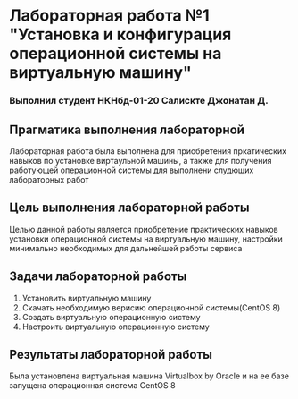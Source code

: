# Лабораторная работа №1 "Установка и конфигурация операционной системы на виртуальную машину"

### Выполнил студент НКНбд-01-20 Салискте Джонатан Д.

## Прагматика выполнения лабораторной

Лабораторная работа была выполнена для приобретения пркатических навыков по установке виртаульной машины, а также для получения работующей операционной системы для выполнени слудющих лабораторных работ

## Цель выполнения лабораторной работы

Целью данной работы является приобретение практических навыков установки операционной системы на виртуальную машину, настройки минимально необходимых для дальнейшей работы сервиса

## Задачи лабораторной работы

1. Установить виртуальную машину
2. Скачать необходимую верисию операционной системы(CentOS 8)
3. Создать виртуальную операционную систему
4. Настроить виртуальную операционную систему

## Результаты лабораторной работы

Была установлена виртуальная машина Virtualbox by Oracle и на ее базе запущена операционная система CentOS 8
